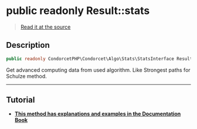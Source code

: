 # public readonly Result::stats

> [Read it at the source](https://github.com/julien-boudry/Condorcet/blob/master/src/Result.php#L22)

## Description    

```php
public readonly CondorcetPHP\Condorcet\Algo\Stats\StatsInterface Result->stats 
```

Get advanced computing data from used algorithm. Like Strongest paths for Schulze method.

---------------------------------------

## Tutorial

* **[This method has explanations and examples in the Documentation Book](https://docs.condorcet.io/3.AsPhpLibrary/.AddVotes)**    
